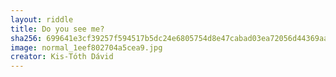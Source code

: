 ```yaml
---
layout: riddle
title: Do you see me?
sha256: 699641e3cf39257f594517b5dc24e6805754d8e47cabad03ea72056d44369aa4
image: normal_1eef802704a5cea9.jpg
creator: Kis-Tóth Dávid
---
```

